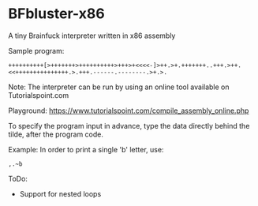 # BFbluster-x86
A tiny Brainfuck interpreter written in x86 assembly

Sample program:
```
++++++++++[>+++++++>++++++++++>+++>+<<<<-]>++.>+.+++++++..+++.>++.<<+++++++++++++++.>.+++.------.--------.>+.>.
```

Note: The interpreter can be run by using an online tool available on Tutorialspoint.com

Playground: https://www.tutorialspoint.com/compile_assembly_online.php

To specify the program input in advance, type the data directly behind the tilde, after the program code.

Example: In order to print a single 'b' letter, use:
```
,.~b
```


ToDo:
- Support for nested loops
